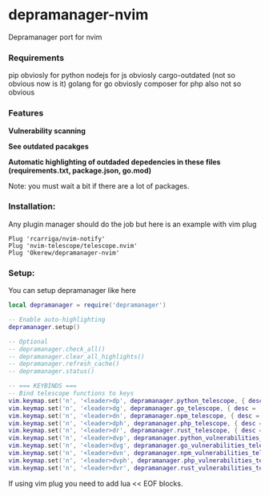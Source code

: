 # depramanager-nvim
Depramanager port for nvim

### Requirements
pip obviosly for python 
nodejs for js obviosly
cargo-outdated (not so obvious now is it)
golang for go obviosly
composer for php also not so obvious

### Features

**Vulnerability scanning**

**See outdated pacakges**

**Automatic highlighting of outdaded depedencies in these files (requirements.txt, package.json, go.mod)**

Note: you must wait a bit if there are a lot of packages.

### Installation:
Any plugin manager should do the job but here is an example with vim plug
```vim
Plug 'rcarriga/nvim-notify'
Plug 'nvim-telescope/telescope.nvim'
Plug 'Okerew/depramanager-nvim'
```

### Setup:

You can setup depramanager like here

```lua
local depramanager = require('depramanager')

-- Enable auto-highlighting
depramanager.setup()

-- Optional
-- depramanager.check_all()
-- depramanager.clear_all_highlights()
-- depramanager.refresh_cache()
-- depramanager.status()

-- === KEYBINDS ===
-- Bind telescope functions to keys
vim.keymap.set('n', '<leader>dp', depramanager.python_telescope, { desc = 'Outdated Python packages' })
vim.keymap.set('n', '<leader>dg', depramanager.go_telescope, { desc = 'Outdated Go modules' })
vim.keymap.set('n', '<leader>dn', depramanager.npm_telescope, { desc = 'Outdated npm packages' })
vim.keymap.set('n', '<leader>dph', depramanager.php_telescope, { desc = 'Outdated php packages' })
vim.keymap.set('n', '<leader>dr', depramanager.rust_telescope, { desc = 'Outdated rust packages' })
vim.keymap.set('n', '<leader>dvp', depramanager.python_vulnerabilities_telescope, { desc = 'Outdated Python packages' })
vim.keymap.set('n', '<leader>dvg', depramanager.go_vulnerabilities_telescope, { desc = 'Outdated Go modules' })
vim.keymap.set('n', '<leader>dvn', depramanager.npm_vulnerabilities_telescope, { desc = 'Outdated npm packages' })
vim.keymap.set('n', '<leader>dvph', depramanager.php_vulnerabilities_telescope, { desc = 'Outdated php packages' })
vim.keymap.set('n', '<leader>dvr', depramanager.rust_vulnerabilities_telescope, { desc = 'Outdated rust packages' })
```

If using vim plug you need to add lua << EOF blocks.
